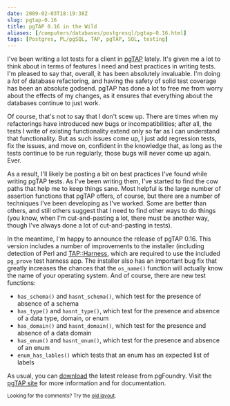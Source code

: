 ```yaml
--- 
date: 2009-02-03T18:19:38Z
slug: pgtap-0.16
title: pgTAP 0.16 in the Wild
aliases: [/computers/databases/postgresql/pgtap-0.16.html]
tags: [Postgres, PL/pgSQL, TAP, pgTAP, SQL, testing]
---
```


<p>I've been writing a lot tests for a client in <a href="http://pgtap.projects.postgresql.org/" title="pgTAP: Unit Testing for PostgreSQL">pgTAP</a> lately. It's given me a lot to think about in terms of features I need and best practices in writing tests. I'm pleased to say that, overall, it has been absolutely invaluable. I'm doing a <em>lot</em> of database refactoring, and having the safety of solid test coverage has been an absolute godsend. pgTAP has done a lot to free me from worry about the effects of my changes, as it ensures that everything about the databases continue to just work.</p>

<p>Of course, that's not to say that I don't scew up. There are times when my refactorings have introduced new bugs or incompatibilities; after all, the tests I write of existing functionality extend only so far as I can understand that functionality. But as such issues come up, I just add regression tests, fix the issues, and move on, confident in the knowledge that, as long as the tests continue to be run regularly, those bugs will never come up again. Ever.</p>

<p>As a result, I'll likely be posting a bit on best practices I've found while writing pgTAP tests. As I've been writing them, I've started to find the cow paths that help me to keep things sane. Most helpful is the large number of assertion functions that pgTAP offers, of course, but there are a number of techniques I've been developing as I've worked. Some are better than others, and still others suggest that I need to find other ways to do things (you know, when I'm cut-and-pasting a lot, there must be another way, though I've always done a lot of cut-and-pasting in tests).</p>

<p>In the meantime, I'm happy to announce the release of pgTAP 0.16. This version includes a number of improvements to the installer (including detection of Perl and <a href="http://search.cpan.org/dist/Test-Harness/" title="TAP::Harness on CPAN">TAP::Harness</a>, which are required to use the included <code>pg_prove</code> test harness app. The installer also has an important bug fix that greatly increases the chances that the <code>os_name()</code> function will actually know the name of your operating system. And of course, there are new test functions:</p>

<ul>
  <li><code>has_schema()</code> and <code>hasnt_schema()</code>, which test for the presence of absence of a schema</li>
  <li><code>has_type()</code> and <code>hasnt_type()</code>, which test for the presence and absence of a data type, domain, or enum</li>
  <li><code>has_domain()</code> and <code>hasnt_domain()</code>, which test for the presence and absence of a data domain</li>
  <li><code>has_enum()</code> and <code>hasnt_enum()</code>, which test for the presence and absence of an enum</li>
  <li><code>enum_has_lables()</code> which tests that an enum has an expected list of labels</li>
</ul>

<p>As usual, you can <a href="http://pgfoundry.org/frs/?group_id=1000389" title="Download pgTAP">download</a> the latest release from pgFoundry. Visit the <a href="http://pgtap.projects.postgresql.org/" title="pgTAP: Unit Testing for PostgreSQL">pgTAP site</a> for more information and for documentation.</p>

<p class="past"><small>Looking for the comments? Try the <a rel="nofollow" href="//past.justatheory.com/computers/databases/postgresql/pgtap-0.16.html">old layout</a>.</small></p>


